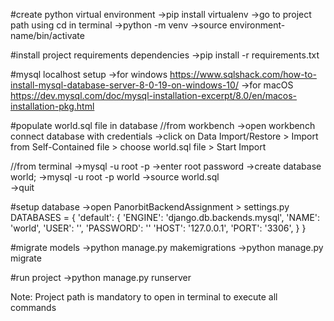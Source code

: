 #create python virtual environment
->pip install virtualenv
->go to project path using cd in terminal
->python<version> -m venv <virtual-environment-name>
->source environment-name/bin/activate

#install project requirements dependencies
->pip install -r requirements.txt

#mysql localhost setup
->for windows
https://www.sqlshack.com/how-to-install-mysql-database-server-8-0-19-on-windows-10/
->for macOS
https://dev.mysql.com/doc/mysql-installation-excerpt/8.0/en/macos-installation-pkg.html

#populate world.sql file in database
//from workbench
->open workbench connect database with credentials
->click on Data Import/Restore > Import from Self-Contained file > choose world.sql file > Start Import

//from terminal
->mysql -u root -p
->enter root password
->create database world;
->mysql -u root -p world
->source world.sql  
->quit


#setup database
->open PanorbitBackendAssignment > settings.py
DATABASES = {
    'default': {
        'ENGINE': 'django.db.backends.mysql',
        'NAME': 'world',
        'USER': '',
        'PASSWORD': ''
        'HOST': '127.0.0.1',
        'PORT': '3306',
    }
}

#migrate models
->python manage.py makemigrations
->python manage.py migrate

#run project
->python manage.py runserver

Note: Project path is mandatory to open in terminal to execute all commands